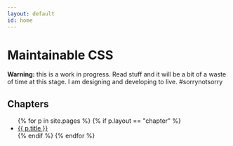 ```yaml
---
layout: default
id: home
---
```


# Maintainable CSS

**Warning:** this is a work in progress. Read stuff and it will be a bit of a waste of time at this stage. I am designing and developing to live. #sorrynotsorry

## Chapters

<ul>
	{% for p in site.pages %}
		{% if p.layout == "chapter" %}
			<li>
	  			<a href="{{ p.url }}">{{ p.title }}</a>
			</li>
		{% endif %}
	{% endfor %}
</ul>